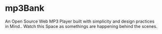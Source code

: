 # mp3Bank
An Open Source Web MP3 Player built with simplicity and design practices in Mind.. Watch this Space as somethings are happening behind the scenes.
